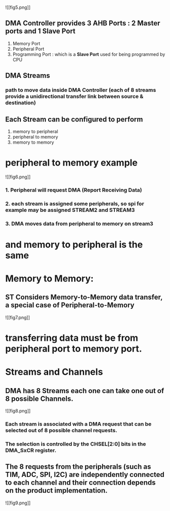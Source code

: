 ![[fig5.png]]

## DMA Controller provides 3 AHB Ports : 2 Master ports and 1 Slave Port
1. Memory Port
2. Peripheral Port
3. Programming Port : which is a **Slave Port** used for being programmed by CPU

## DMA Streams
### path to move data inside DMA Controller (each of 8 streams provide a **unidirectional** transfer link between source & destination)

## Each Stream can be configured to perform 
1. memory to peripheral
2. peripheral to memory
3. memory to memory

# peripheral to memory example
![[fig6.png]]

### 1. Peripheral will request DMA (Report Receiving Data)
### 2. each stream is assigned some peripherals, so spi for example may be assigned STREAM2 and STREAM3 
### 3. DMA moves data from peripheral to memory on stream3

# and memory to peripheral is the same


# Memory to Memory:
## ST Considers Memory-to-Memory data transfer, a special case of Peripheral-to-Memory
![[fig7.png]]

# transferring data must be from peripheral port to memory port.


# Streams and Channels
## DMA has 8 Streams each one can take one out of 8 possible Channels.
![[fig8.png]]

### Each stream is associated with a DMA request that can be selected out of 8 possible channel requests.
### The selection is controlled by the CHSEL[2:0] bits in the DMA_SxCR register.

## The 8 requests from the peripherals (such as TIM, ADC, SPI, I2C) are independently connected to each channel and their connection depends on the product implementation.
![[fig9.png]]